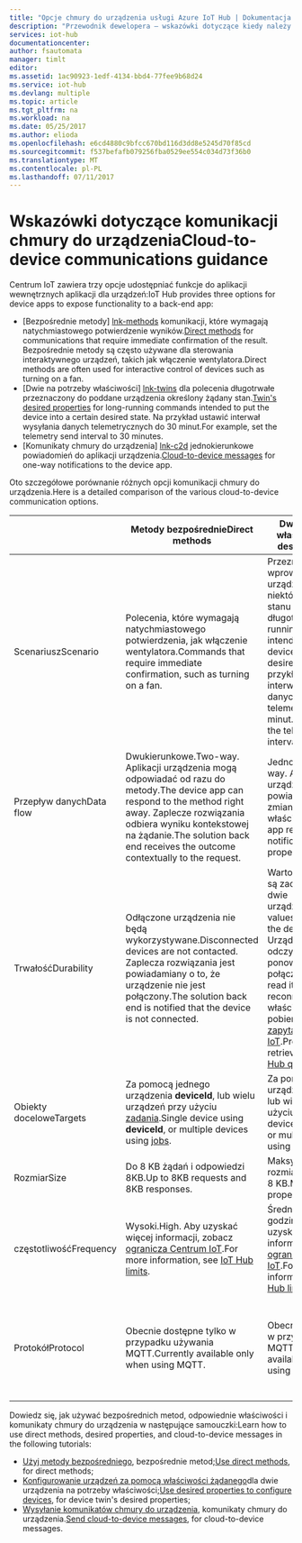 ```yaml
---
title: "Opcje chmury do urządzenia usługi Azure IoT Hub | Dokumentacja firmy Microsoft"
description: "Przewodnik dewelopera — wskazówki dotyczące kiedy należy używać metody bezpośredniego, odpowiednie właściwości urządzenia dwie lub wiadomości chmury do urządzenia komunikacji chmury do urządzenia."
services: iot-hub
documentationcenter: 
author: fsautomata
manager: timlt
editor: 
ms.assetid: 1ac90923-1edf-4134-bbd4-77fee9b68d24
ms.service: iot-hub
ms.devlang: multiple
ms.topic: article
ms.tgt_pltfrm: na
ms.workload: na
ms.date: 05/25/2017
ms.author: elioda
ms.openlocfilehash: e6cd4880c9bfcc670bd116d3dd8e5245d70f85cd
ms.sourcegitcommit: f537befafb079256fba0529ee554c034d73f36b0
ms.translationtype: MT
ms.contentlocale: pl-PL
ms.lasthandoff: 07/11/2017
---
```

# <a name="cloud-to-device-communications-guidance"></a><span data-ttu-id="d0536-103">Wskazówki dotyczące komunikacji chmury do urządzenia</span><span class="sxs-lookup"><span data-stu-id="d0536-103">Cloud-to-device communications guidance</span></span>
<span data-ttu-id="d0536-104">Centrum IoT zawiera trzy opcje udostępniać funkcje do aplikacji wewnętrznych aplikacji dla urządzeń:</span><span class="sxs-lookup"><span data-stu-id="d0536-104">IoT Hub provides three options for device apps to expose functionality to a back-end app:</span></span>

* <span data-ttu-id="d0536-105">[Bezpośrednie metody] [ lnk-methods] komunikacji, które wymagają natychmiastowego potwierdzenie wyników.</span><span class="sxs-lookup"><span data-stu-id="d0536-105">[Direct methods][lnk-methods] for communications that require immediate confirmation of the result.</span></span> <span data-ttu-id="d0536-106">Bezpośrednie metody są często używane dla sterowania interaktywnego urządzeń, takich jak włączenie wentylatora.</span><span class="sxs-lookup"><span data-stu-id="d0536-106">Direct methods are often used for interactive control of devices such as turning on a fan.</span></span>
* <span data-ttu-id="d0536-107">[Dwie na potrzeby właściwości] [ lnk-twins] dla polecenia długotrwałe przeznaczony do poddane urządzenia określony żądany stan.</span><span class="sxs-lookup"><span data-stu-id="d0536-107">[Twin's desired properties][lnk-twins] for long-running commands intended to put the device into a certain desired state.</span></span> <span data-ttu-id="d0536-108">Na przykład ustawić interwał wysyłania danych telemetrycznych do 30 minut.</span><span class="sxs-lookup"><span data-stu-id="d0536-108">For example, set the telemetry send interval to 30 minutes.</span></span>
* <span data-ttu-id="d0536-109">[Komunikaty chmury do urządzenia] [ lnk-c2d] jednokierunkowe powiadomień do aplikacji urządzenia.</span><span class="sxs-lookup"><span data-stu-id="d0536-109">[Cloud-to-device messages][lnk-c2d] for one-way notifications to the device app.</span></span>

<span data-ttu-id="d0536-110">Oto szczegółowe porównanie różnych opcji komunikacji chmury do urządzenia.</span><span class="sxs-lookup"><span data-stu-id="d0536-110">Here is a detailed comparison of the various cloud-to-device communication options.</span></span>

|  | <span data-ttu-id="d0536-111">Metody bezpośrednie</span><span class="sxs-lookup"><span data-stu-id="d0536-111">Direct methods</span></span> | <span data-ttu-id="d0536-112">Dwie na potrzeby właściwości</span><span class="sxs-lookup"><span data-stu-id="d0536-112">Twin's desired properties</span></span> | <span data-ttu-id="d0536-113">Komunikaty chmury do urządzenia</span><span class="sxs-lookup"><span data-stu-id="d0536-113">Cloud-to-device messages</span></span> |
| ---- | ------- | ---------- | ---- |
| <span data-ttu-id="d0536-114">Scenariusz</span><span class="sxs-lookup"><span data-stu-id="d0536-114">Scenario</span></span> | <span data-ttu-id="d0536-115">Polecenia, które wymagają natychmiastowego potwierdzenia, jak włączenie wentylatora.</span><span class="sxs-lookup"><span data-stu-id="d0536-115">Commands that require immediate confirmation, such as turning on a fan.</span></span> | <span data-ttu-id="d0536-116">Przeznaczony do wprowadzone urządzenia do niektórych żądanego stanu polecenia długotrwałe.</span><span class="sxs-lookup"><span data-stu-id="d0536-116">Long-running commands intended to put the device into a certain desired state.</span></span> <span data-ttu-id="d0536-117">Na przykład ustawić interwał wysyłania danych telemetrycznych do 30 minut.</span><span class="sxs-lookup"><span data-stu-id="d0536-117">For example, set the telemetry send interval to 30 minutes.</span></span> | <span data-ttu-id="d0536-118">Jednokierunkowe powiadomienia do aplikacji urządzenia.</span><span class="sxs-lookup"><span data-stu-id="d0536-118">One-way notifications to the device app.</span></span> |
| <span data-ttu-id="d0536-119">Przepływ danych</span><span class="sxs-lookup"><span data-stu-id="d0536-119">Data flow</span></span> | <span data-ttu-id="d0536-120">Dwukierunkowe.</span><span class="sxs-lookup"><span data-stu-id="d0536-120">Two-way.</span></span> <span data-ttu-id="d0536-121">Aplikacji urządzenia mogą odpowiadać od razu do metody.</span><span class="sxs-lookup"><span data-stu-id="d0536-121">The device app can respond to the method right away.</span></span> <span data-ttu-id="d0536-122">Zaplecze rozwiązania odbiera wyniku kontekstowej na żądanie.</span><span class="sxs-lookup"><span data-stu-id="d0536-122">The solution back end receives the outcome contextually to the request.</span></span> | <span data-ttu-id="d0536-123">Jednokierunkowe.</span><span class="sxs-lookup"><span data-stu-id="d0536-123">One-way.</span></span> <span data-ttu-id="d0536-124">Aplikacja urządzenie odbiera powiadomienie o zmianie właściwości.</span><span class="sxs-lookup"><span data-stu-id="d0536-124">The device app receives a notification with the property change.</span></span> | <span data-ttu-id="d0536-125">Jednokierunkowe.</span><span class="sxs-lookup"><span data-stu-id="d0536-125">One-way.</span></span> <span data-ttu-id="d0536-126">Aplikacja urządzenie odbiera wiadomości</span><span class="sxs-lookup"><span data-stu-id="d0536-126">The device app receives the message</span></span>
| <span data-ttu-id="d0536-127">Trwałość</span><span class="sxs-lookup"><span data-stu-id="d0536-127">Durability</span></span> | <span data-ttu-id="d0536-128">Odłączone urządzenia nie będą wykorzystywane.</span><span class="sxs-lookup"><span data-stu-id="d0536-128">Disconnected devices are not contacted.</span></span> <span data-ttu-id="d0536-129">Zaplecza rozwiązania jest powiadamiany o to, że urządzenie nie jest połączony.</span><span class="sxs-lookup"><span data-stu-id="d0536-129">The solution back end is notified that the device is not connected.</span></span> | <span data-ttu-id="d0536-130">Wartości właściwości są zachowywane w dwie urządzenia.</span><span class="sxs-lookup"><span data-stu-id="d0536-130">Property values are preserved in the device twin.</span></span> <span data-ttu-id="d0536-131">Urządzenie będzie go odczytać w następnym ponowne nawiązanie połączenia.</span><span class="sxs-lookup"><span data-stu-id="d0536-131">Device will read it at next reconnection.</span></span> <span data-ttu-id="d0536-132">Wartości właściwości są pobieranie z [język zapytań Centrum IoT][lnk-query].</span><span class="sxs-lookup"><span data-stu-id="d0536-132">Property values are retrievable with the [IoT Hub query language][lnk-query].</span></span> | <span data-ttu-id="d0536-133">Komunikaty mogą być przechowywane przez Centrum IoT do 48 godzin.</span><span class="sxs-lookup"><span data-stu-id="d0536-133">Messages can be retained by IoT Hub for up to 48 hours.</span></span> |
| <span data-ttu-id="d0536-134">Obiekty docelowe</span><span class="sxs-lookup"><span data-stu-id="d0536-134">Targets</span></span> | <span data-ttu-id="d0536-135">Za pomocą jednego urządzenia **deviceId**, lub wielu urządzeń przy użyciu [zadania][lnk-jobs].</span><span class="sxs-lookup"><span data-stu-id="d0536-135">Single device using **deviceId**, or multiple devices using [jobs][lnk-jobs].</span></span> | <span data-ttu-id="d0536-136">Za pomocą jednego urządzenia **deviceId**, lub wielu urządzeń przy użyciu [zadania][lnk-jobs].</span><span class="sxs-lookup"><span data-stu-id="d0536-136">Single device using **deviceId**, or multiple devices using [jobs][lnk-jobs].</span></span> | <span data-ttu-id="d0536-137">Pojedyncze urządzenie przez **deviceId**.</span><span class="sxs-lookup"><span data-stu-id="d0536-137">Single device by **deviceId**.</span></span> |
| <span data-ttu-id="d0536-138">Rozmiar</span><span class="sxs-lookup"><span data-stu-id="d0536-138">Size</span></span> | <span data-ttu-id="d0536-139">Do 8 KB żądań i odpowiedzi 8KB.</span><span class="sxs-lookup"><span data-stu-id="d0536-139">Up to 8KB requests and 8KB responses.</span></span> | <span data-ttu-id="d0536-140">Maksymalna żądany rozmiar właściwości to 8 KB.</span><span class="sxs-lookup"><span data-stu-id="d0536-140">Maximum desired properties size is 8KB.</span></span> | <span data-ttu-id="d0536-141">Komunikaty do 64 KB.</span><span class="sxs-lookup"><span data-stu-id="d0536-141">Up to 64KB messages.</span></span> |
| <span data-ttu-id="d0536-142">częstotliwość</span><span class="sxs-lookup"><span data-stu-id="d0536-142">Frequency</span></span> | <span data-ttu-id="d0536-143">Wysoki.</span><span class="sxs-lookup"><span data-stu-id="d0536-143">High.</span></span> <span data-ttu-id="d0536-144">Aby uzyskać więcej informacji, zobacz [ogranicza Centrum IoT][lnk-quotas].</span><span class="sxs-lookup"><span data-stu-id="d0536-144">For more information, see [IoT Hub limits][lnk-quotas].</span></span> | <span data-ttu-id="d0536-145">Średnia liczba godzin.</span><span class="sxs-lookup"><span data-stu-id="d0536-145">Medium.</span></span> <span data-ttu-id="d0536-146">Aby uzyskać więcej informacji, zobacz [ogranicza Centrum IoT][lnk-quotas].</span><span class="sxs-lookup"><span data-stu-id="d0536-146">For more information, see [IoT Hub limits][lnk-quotas].</span></span> | <span data-ttu-id="d0536-147">Niski.</span><span class="sxs-lookup"><span data-stu-id="d0536-147">Low.</span></span> <span data-ttu-id="d0536-148">Aby uzyskać więcej informacji, zobacz [ogranicza Centrum IoT][lnk-quotas].</span><span class="sxs-lookup"><span data-stu-id="d0536-148">For more information, see [IoT Hub limits][lnk-quotas].</span></span> |
| <span data-ttu-id="d0536-149">Protokół</span><span class="sxs-lookup"><span data-stu-id="d0536-149">Protocol</span></span> | <span data-ttu-id="d0536-150">Obecnie dostępne tylko w przypadku używania MQTT.</span><span class="sxs-lookup"><span data-stu-id="d0536-150">Currently available only when using MQTT.</span></span> | <span data-ttu-id="d0536-151">Obecnie dostępne tylko w przypadku używania MQTT.</span><span class="sxs-lookup"><span data-stu-id="d0536-151">Currently available only when using MQTT.</span></span> | <span data-ttu-id="d0536-152">Dostępna dla wszystkich protokołów.</span><span class="sxs-lookup"><span data-stu-id="d0536-152">Available on all protocols.</span></span> <span data-ttu-id="d0536-153">Urządzenie musi wykonać sondowanie przy użyciu protokołu HTTP.</span><span class="sxs-lookup"><span data-stu-id="d0536-153">Device must poll when using HTTP.</span></span> |

<span data-ttu-id="d0536-154">Dowiedz się, jak używać bezpośrednich metod, odpowiednie właściwości i komunikaty chmury do urządzenia w następujące samouczki:</span><span class="sxs-lookup"><span data-stu-id="d0536-154">Learn how to use direct methods, desired properties, and cloud-to-device messages in the following tutorials:</span></span>

* <span data-ttu-id="d0536-155">[Użyj metody bezpośredniego][lnk-methods-tutorial], bezpośrednie metod;</span><span class="sxs-lookup"><span data-stu-id="d0536-155">[Use direct methods][lnk-methods-tutorial], for direct methods;</span></span>
* <span data-ttu-id="d0536-156">[Konfigurowanie urządzeń za pomocą właściwości żądanego][lnk-twin-properties]dla dwie urządzenia na potrzeby właściwości;</span><span class="sxs-lookup"><span data-stu-id="d0536-156">[Use desired properties to configure devices][lnk-twin-properties], for device twin's desired properties;</span></span> 
* <span data-ttu-id="d0536-157">[Wysyłanie komunikatów chmury do urządzenia][lnk-c2d-tutorial], komunikaty chmury do urządzenia.</span><span class="sxs-lookup"><span data-stu-id="d0536-157">[Send cloud-to-device messages][lnk-c2d-tutorial], for cloud-to-device messages.</span></span>

[lnk-twins]: iot-hub-devguide-device-twins.md
[lnk-quotas]: iot-hub-devguide-quotas-throttling.md
[lnk-query]: iot-hub-devguide-query-language.md
[lnk-jobs]: iot-hub-devguide-jobs.md
[lnk-c2d]: iot-hub-devguide-messages-c2d.md
[lnk-methods]: iot-hub-devguide-direct-methods.md
[lnk-methods-tutorial]: iot-hub-node-node-direct-methods.md
[lnk-twin-properties]: iot-hub-node-node-twin-how-to-configure.md
[lnk-c2d-tutorial]: iot-hub-node-node-c2d.md
